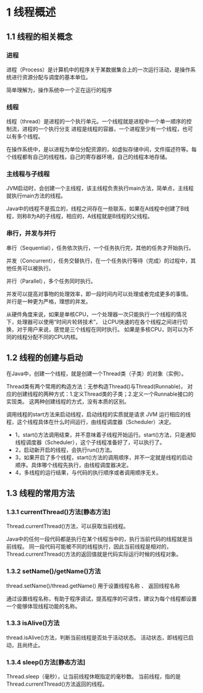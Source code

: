 # 1 线程概述
## 1.1 线程的相关概念
### 进程
  进程（Process）是计算机中的程序关于某数据集合上的一次运行活动，是操作系统进行资源分配与调度的基本单位。
 
  简单理解为，操作系统中一个正在运行的程序

### 线程
  线程（thread）是进程的一个执行单元。一个线程就是进程中一个单一顺序的控制流，进程的一个执行分支
   进程是线程的容器，一个进程至少有一个线程，也可以有多个线程。

  在操作系统中，是以进程为单位分配资源的，如虚拟存储中间，文件描述符等。每个线程都有自己的线程栈，自己的寄存器环境，自己的线程本地存储。

### 主线程与子线程
  JVM启动时，会创建一个主线程，该主线程负责执行main方法，简单点，主线程就执行main方法的线程。

  Java中的线程不是孤立的，线程之间存在一些联系，如果在A线程中创建了B线程，则称B为A的子线程，相应的，A线程就是B线程的父线程。

### 串行，并发与并行

  串行（Sequential），任务依次执行，一个任务执行完，其他的任务才开始执行。

  并发（Concurrent），任务交替执行，在一个任务执行等待（完成）的过程中，其他任务可以被执行。 

  并行（Parallel），多个任务同时执行。

  并发可以提高对事物的处理效率，即一段时间内可以处理或者完成更多的事情。
  并行是一种更为严格，理想的并发。

  从硬件角度来说，如果是单核CPU，一个处理器一次只能执行一个线程的情况下，处理器可以使用“时间片轮转技术”，
  让CPU快速的在各个线程之间进行切换，对于用户来说，感觉是三个线程在同时执行。
  如果是多核CPU，则可以为不同的线程分配不同的CPU内核。


## 1.2 线程的创建与启动
  在Java中，创建一个线程，就是创建一个Thread类（子类）的对象（实例）。
  
  Thread类有两个常用的构造方法：无参构造Thread()与Thread(Runnable)，
  对应的创建线程的两种方式：1.定义Thread类的子类；2.定义一个Runnable接口的实现类。
  这两种创建线程的方式，没有本质的区别。

  调用线程的start方法来启动线程，启动线程的实质就是请求 JVM 运行相应的线程，这个线程具体在什么时间运行，由线程调度器（Scheduler）决定。
  * 1，start()方法调用结束，并不意味着子线程开始运行。start()方法，只是通知线程调度器（Scheduler），这个子线程准备好了，可以执行了。
  * 2，启动新开启的线程，会执行run()方法。
  * 3，如果开启了多个线程，start()方法的调用顺序，并不一定就是线程的启动顺序。具体哪个线程先执行，由线程调度器决定。
  * 4，多线程的运行结果，与代码的执行顺序或者调用顺序无关。
## 1.3 线程的常用方法
### 1.3.1 currentThread()方法[静态方法]
  Thread.currentThread()方法，可以获取当前线程。
  
  Java中的任何一段代码都是执行在某个线程当中的，执行当前代码的线程就是当前线程。
  同一段代码可能被不同的线程执行，因此当前线程是相对的，Thread.currentThread()方法的返回值就是代码实际运行时候的线程对象。

### 1.3.2 setName()/getName()方法
  thread.setName()/thread.getName() 用于设置线程名称 、 返回线程名称
  
  通过设置线程名称，有助于程序调试，提高程序的可读性，建议为每个线程都设置一个能够体现线程功能的名称。
  
### 1.3.3 isAlive()方法  
  thread.isAlive()方法，判断当前线程是否处于活动状态。
  活动状态，即线程已启动，且尚终止。

### 1.3.4 sleep()方法[静态方法]
  Thread.sleep（毫秒），让当前线程休眠指定的毫秒数。
  当前线程，指的是 Thread.currentThread()方法返回的线程。
  
  
  
  
  

















 